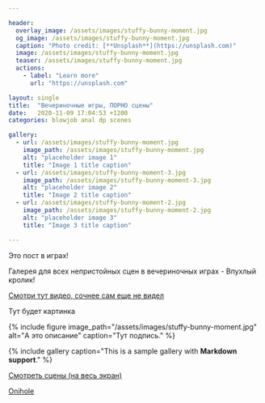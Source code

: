 ```yaml
---

header:
  overlay_image: /assets/images/stuffy-bunny-moment.jpg
  og_image: /assets/images/stuffy-bunny-moment.jpg
  caption: "Photo credit: [**Unsplash**](https://unsplash.com)"
  image: /assets/images/stuffy-bunny-moment.jpg
  teaser: /assets/images/stuffy-bunny-moment.jpg
  actions:
    - label: "Learn more"
      url: "https://unsplash.com"

layout: single
title:  "Вечериночные игры, ПОРНО сцены"
date:   2020-11-09 17:04:53 +1200
categories: blowjob anal dp scenes

gallery:
  - url: /assets/images/stuffy-bunny-moment.jpg
    image_path: /assets/images/stuffy-bunny-moment.jpg
    alt: "placeholder image 1"
    title: "Image 1 title caption"
  - url: /assets/images/stuffy-bunny-moment-3.jpg
    image_path: /assets/images/stuffy-bunny-moment-3.jpg
    alt: "placeholder image 2"
    title: "Image 2 title caption"
  - url: /assets/images/stuffy-bunny-moment-2.jpg
    image_path: /assets/images/stuffy-bunny-moment-2.jpg
    alt: "placeholder image 3"
    title: "Image 3 title caption"

---
```


Это пост в играх!


Галерея для всех непристойных сцен в вечериночных играх - Впухлый кролик!

[Смотри тут видео, сочнее сам еще не видел](https://t.me/c/1176368763/73)

Тут будет картинка

{% include figure image_path="/assets/images/stuffy-bunny-moment.jpg" alt="А это описание" caption="Тут подпись." %}

{% include gallery caption="This is a sample gallery with **Markdown support**." %}


[Смотреть сцены (на весь экран)](https://uploads.ungrounded.net/alternate/1393000/1393224_alternate_87460_r1.zip/)


[Onihole](https://uploads.ungrounded.net/603000/603921_Rock_Candy_[Onihole].swf)
